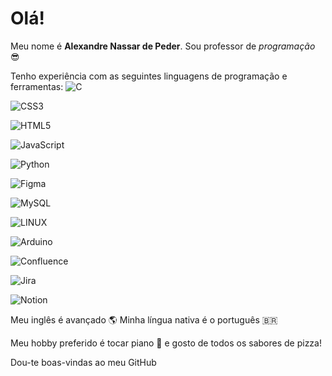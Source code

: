# Olá!

Meu nome é **Alexandre Nassar de Peder**. Sou professor de *programação* :sunglasses:

Tenho experiência com as seguintes linguagens de programação e ferramentas:
![C](https://img.shields.io/badge/c-%2300599C.svg?style=for-the-badge&logo=c&logoColor=white)

![CSS3](https://img.shields.io/badge/css3-%231572B6.svg?style=for-the-badge&logo=css3&logoColor=white)

![HTML5](https://img.shields.io/badge/html5-%23E34F26.svg?style=for-the-badge&logo=html5&logoColor=white)

![JavaScript](https://img.shields.io/badge/javascript-%23323330.svg?style=for-the-badge&logo=javascript&logoColor=%23F7DF1E)

![Python](https://img.shields.io/badge/python-3670A0?style=for-the-badge&logo=python&logoColor=ffdd54)

![Figma](https://img.shields.io/badge/figma-%23F24E1E.svg?style=for-the-badge&logo=figma&logoColor=white)

![MySQL](https://img.shields.io/badge/mysql-%2300f.svg?style=for-the-badge&logo=mysql&logoColor=white)

![LINUX](https://img.shields.io/badge/Linux-FCC624?style=for-the-badge&logo=linux&logoColor=black)

![Arduino](https://img.shields.io/badge/-Arduino-00979D?style=for-the-badge&logo=Arduino&logoColor=white)

![Confluence](https://img.shields.io/badge/confluence-%23172BF4.svg?style=for-the-badge&logo=confluence&logoColor=white)

![Jira](https://img.shields.io/badge/jira-%230A0FFF.svg?style=for-the-badge&logo=jira&logoColor=white)

![Notion](https://img.shields.io/badge/Notion-%23000000.svg?style=for-the-badge&logo=notion&logoColor=white)

Meu inglês é avançado :earth_americas:
Minha língua nativa é o português :brazil:

Meu hobby preferido é tocar piano :musical_keyboard: e gosto de todos os sabores de pizza!

Dou-te boas-vindas ao meu GitHub
